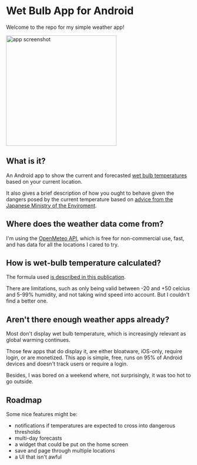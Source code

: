 # Wet Bulb App for Android

Welcome to the repo for my simple weather app!

<img src="https://github.com/user-attachments/assets/3452599b-4336-45b9-9f7c-fc3139199c65" alt="app screenshot" width="300" />

## What is it?

An Android app to show the current and forecasted [wet bulb temperatures](https://en.wikipedia.org/wiki/Wet-bulb_temperature) based on your current location.

It also gives a brief description of how you ought to behave given the dangers posed by the current temperature based on [advice from the Japanese Ministry of the Enviroment](https://www.wbgt.env.go.jp/en/wbgt.php).

## Where does the weather data come from?

I'm using the [OpenMeteo API](https://open-meteo.com/), which is free for non-commercial use, fast, and has data for all the locations I cared to try.

## How is wet-bulb temperature calculated?

The formula used [is described in this publication](https://journals.ametsoc.org/view/journals/apme/50/11/jamc-d-11-0143.1.xml).

There are limitations, such as only being valid between -20 and +50 celcius and 5-99% humidity, and not taking wind speed into account. But I couldn't find a better one.

## Aren't there enough weather apps already?

Most don't display wet bulb temperature, which is increasingly relevant as global warming continues.

Those few apps that do display it, are either bloatware, iOS-only, require login, or are monetized.
This app is simple, free, runs on 95% of Android devices and doesn't track users or require a login.

Besides, I was bored on a weekend where, not surprisingly, it was too hot to go outside.

## Roadmap

Some nice features might be:

* notifications if temperatures are expected to cross into dangerous thresholds
* multi-day forecasts
* a widget that could be put on the home screen
* save and page through multiple locations
* a UI that isn't awful
